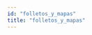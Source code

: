 ```yaml
---
id: "folletos_y_mapas"
title: "folletos_y_mapas"
---
```

<app-tab-bar></app-tab-bar>
<app-paginator-browser >
    <div class="small-12 columns" ng-class="{'end': $last}" ng-repeat="card in elements()">
        <app-card-simple item="card" prefix="node.href"></app-card-simple>
    </div>
</app-paginator-browser>
